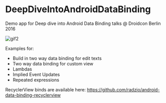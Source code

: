 # DeepDiveIntoAndroidDataBinding

Demo app for Deep dive into Android Data Binding talks @ Droidcon Berlin 2016

![gif2](https://cloud.githubusercontent.com/assets/469111/16058354/6297c9d0-327e-11e6-9e0c-0aab0f08ba7a.gif)

Examples for:

* Build in two way data binding for edit texts
* Two way data binding for custom view
* Lambdas 
* Implied Event Updates
* Repeated expressions

RecyclerView binds are available here: https://github.com/radzio/android-data-binding-recyclerview
